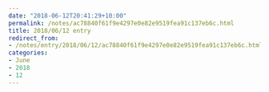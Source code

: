 ```yaml
---
date: "2018-06-12T20:41:29+10:00"
permalink: /notes/ac78840f61f9e4297e0e82e9519fea91c137eb6c.html
title: 2018/06/12 entry
redirect_from:
- /notes/entry/2018/06/12/ac78840f61f9e4297e0e82e9519fea91c137eb6c.html
categories:
- June
- 2018
- 12
---
```

